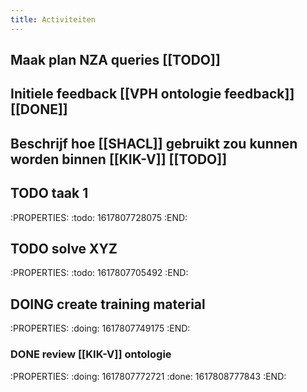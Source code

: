 ```yaml
---
title: Activiteiten
---
```


## Maak plan NZA queries [[TODO]]
## Initiele feedback [[VPH ontologie feedback]] [[DONE]]
## Beschrijf hoe [[SHACL]] gebruikt zou kunnen worden binnen [[KIK-V]] [[TODO]]
## TODO taak 1
:PROPERTIES:
:todo: 1617807728075
:END:
## TODO solve XYZ
:PROPERTIES:
:todo: 1617807705492
:END:
## DOING create training material
:PROPERTIES:
:doing: 1617807749175
:END:
### DONE review [[KIK-V]] ontologie
:PROPERTIES:
:doing: 1617807772721
:done: 1617808777843
:END:
##
